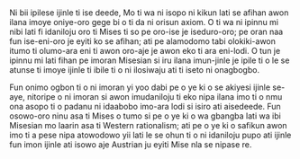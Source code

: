 ###

Ni bii ipilese ijinle ti ise deede, Mo ti wa ni isopo ni kikun lati se afihan awon ilana imoye oniye-oro gege bi o ti da ni orisun axiom. O ti wa ni ipinnu mi nibi lati fi idaniloju oro ti Mises ti so pe oro-ise je iseduro-oro; pe oran naa fun ise-eni-oro je eyiti ko se afihan; ati pe alamodomo tabi olokiki-awon itumo ti olumo-ara eni ti awon oro-aje je awon eko ti ara eni-lodi. O tun je ipinnu mi lati fihan pe imoran Misesian si iru ilana imun-jinle je ipile ti o le se atunse ti imoye ijinle ti ibile ti o ni ilosiwaju ati ti iseto ni onagbogbo.

Fun onimo ogbon ti o ni imoran yi yoo dabi pe o ye ki o se akiyesi ijinle se-aye, nitoripe o ni imoran si awon imudaniloju ti eko nipa ilana imo ti o nmu ona asopo ti o padanu ni idaabobo imo-ara lodi si isiro ati aisedeede. Fun osowo-oro ninu asa ti Mises o tumo si pe o ye ki o wa gbangba lati wa ibi Misesian mo laarin asa ti Western rationalism; ati pe o ye ki o safikun awon imo ti a pese nipa atowodowo yii lati le se ohun ti o ni idaniloju pupo ati ijinle fun imon ijinle ati isowo aje Austrian ju eyiti Mise nla se nipase re.
